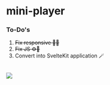 # mini-player

### To-Do's

1. <s>Fix responsive 🎨🐛</s>
2. <s>Fix JS ⚙️🐛</s>
3. Convert into SvelteKit application 🪄

<br/>

<img src="https://blog-media.byjusfutureschool.com/bfs-blog/2021/11/12170200/HTML-for-Kids-Article-Page.png"/>
